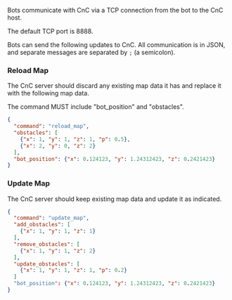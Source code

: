 Bots communicate with CnC via a TCP connection from the bot to the CnC host.

The default TCP port is 8888.

Bots can send the following updates to CnC.
All communication is in JSON, and separate messages are separated by `;` (a semicolon).


### Reload Map

The CnC server should discard any existing map data it has and replace it with the following map data.

The command MUST include "bot_position" and "obstacles".

```json
{
  "command": "reload_map",
  "obstacles": [
    {"x": 1, "y": 1, "z": 1, "p": 0.5},
    {"x": 2, "y": 0, "z": 2}    
  ],
  "bot_position": {"x": 0.124123, "y": 1.24312423, "z": 0.2421423}
}
```

### Update Map

The CnC server should keep existing map data and update it as indicated.

```json
{
  "command": "update_map",
  "add_obstacles": [
    {"x": 1, "y": 1, "z": 1}
  ],
  "remove_obstacles": [
    {"x": 1, "y": 1, "z": 2}
  ],
  "update_obstacles": [
    {"x": 1, "y": 1, "z": 1, "p": 0.2}
  ]
  "bot_position": {"x": 0.124123, "y": 1.24312423, "z": 0.2421423}
}